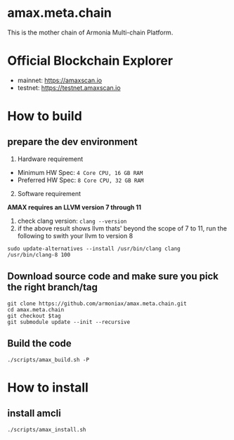 # amax.meta.chain

This is the mother chain of Armonia Multi-chain Platform.

# Official Blockchain Explorer
- mainnet: https://amaxscan.io
- testnet: https://testnet.amaxscan.io

# How to build

## prepare the dev environment

1. Hardware requirement

- Minimum HW Spec: `4 Core CPU, 16 GB RAM`
- Preferred HW Spec: `8 Core CPU, 32 GB RAM`

2. Software requirement

**AMAX requires an LLVM version 7 through 11**

1. check clang version: `clang --version`
2. if the above result shows llvm thats' beyond the scope of 7 to 11, run the following to swith your llvm to version 8
```
sudo update-alternatives --install /usr/bin/clang clang /usr/bin/clang-8 100
```

## Download source code and make sure you pick the right branch/tag
```
git clone https://github.com/armoniax/amax.meta.chain.git
cd amax.meta.chain
git checkout $tag
git submodule update --init --recursive
```
## Build the code
```
./scripts/amax_build.sh -P
```

# How to install

## install amcli
```
./scripts/amax_install.sh
```
